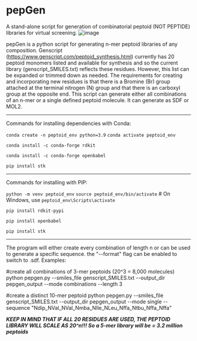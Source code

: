 # pepGen
A stand-alone script for generation of combinatorial peptoid (NOT PEPTIDE) libraries for virtual screening.
![image](https://github.com/user-attachments/assets/0164a960-b94c-4e54-af79-b3e432535ad0)


pepGen is a python script for generating n-mer peptoid libraries of any composition. Genscript (https://www.genscript.com/peptoid_synthesis.html) currently has 20 peptoid monomers listed and available for synthesis and so the current library (genscript_SMILES.txt) reflects these residues. However, this list can be expanded or trimmed down as needed. The requirements for creating and incorporating new residues is that there is a Bromine (Br) group attached at the terminal nitrogen (N) group and that there is an carboxyl group at the opposite end. This script can generate either all combinations of an n-mer or a single defined peptoid molecule. It can generate as SDF or MOL2. 

--------------------------------------------------------------
Commands for installing dependencies with Conda: 

`conda create -n peptoid_env python=3.9`
`conda activate peptoid_env`

`conda install -c conda-forge rdkit`

`conda install -c conda-forge openbabel`

`pip install stk`

---------------------------------------------------------------
Commands for installing with PIP:

`python -m venv peptoid_env`
`source peptoid_env/bin/activate`  # On Windows, use `peptoid_env\Scripts\activate`

`pip install rdkit-pypi`

`pip install openbabel`

`pip install stk`


----------------------------------------------------------------
The program will either create every combination of length n or can be used to generate a specific sequence. the "--format" flag can be enabled to switch to .sdf. Examples:  

#create all combinations of 3-mer peptoids (20^3 = 8,000 molecules)
python pepgen.py --smiles_file genscript_SMILES.txt --output_dir pepgen_output --mode combinations --length 3

#create a distinct 10-mer peptoid
python pepgen.py --smiles_file genscript_SMILES.txt --output_dir pepgen_output --mode single --sequence "Ndip_NVal_NVal_Nmba_NIle_NLeu_Nffa_Ntbu_Nffa_Nffa"

***KEEP IN MIND THAT IF ALL 20 RESIDUES ARE USED, THE PEPTOID LIBRARY WILL SCALE AS 20^n!!! So a 5-mer library will be = 3.2 million peptoids***
